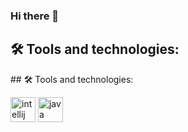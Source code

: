 ### Hi there 👋

<h2 align="left">🛠 Tools and technologies:</h2>
## 🛠 Tools and technologies:

<img src="https://upload.wikimedia.org/wikipedia/commons/thumb/9/9c/IntelliJ_IDEA_Icon.svg/1200px-IntelliJ_IDEA_Icon.svg.png" 
        alt="intellij idea" width="40" height="40" />
<img src="https://brandslogos.com/wp-content/uploads/images/large/java-logo-1.png"
        alt="java" width="40" height="40" />

<!--
**KAnti-VP/KAnti-VP** is a ✨ _special_ ✨ repository because its `README.md` (this file) appears on your GitHub profile.

Here are some ideas to get you started:

- 🔭 I’m currently working on ...
- 🌱 I’m currently learning ...
- 👯 I’m looking to collaborate on ...
- 🤔 I’m looking for help with ...
- 💬 Ask me about ...
- 📫 How to reach me: ...
- 😄 Pronouns: ...
- ⚡ Fun fact: ...
-->
